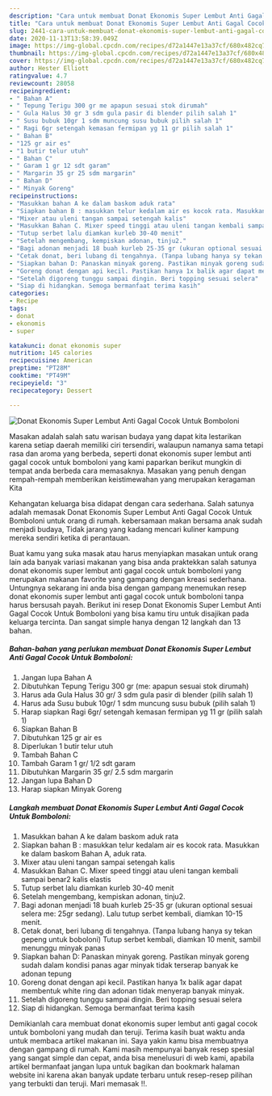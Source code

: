 ```yaml
---
description: "Cara untuk membuat Donat Ekonomis Super Lembut Anti Gagal Cocok Untuk Bomboloni terupdate"
title: "Cara untuk membuat Donat Ekonomis Super Lembut Anti Gagal Cocok Untuk Bomboloni terupdate"
slug: 2441-cara-untuk-membuat-donat-ekonomis-super-lembut-anti-gagal-cocok-untuk-bomboloni-terupdate
date: 2020-11-13T13:58:39.049Z
image: https://img-global.cpcdn.com/recipes/d72a1447e13a37cf/680x482cq70/donat-ekonomis-super-lembut-anti-gagal-cocok-untuk-bomboloni-foto-resep-utama.jpg
thumbnail: https://img-global.cpcdn.com/recipes/d72a1447e13a37cf/680x482cq70/donat-ekonomis-super-lembut-anti-gagal-cocok-untuk-bomboloni-foto-resep-utama.jpg
cover: https://img-global.cpcdn.com/recipes/d72a1447e13a37cf/680x482cq70/donat-ekonomis-super-lembut-anti-gagal-cocok-untuk-bomboloni-foto-resep-utama.jpg
author: Hester Elliott
ratingvalue: 4.7
reviewcount: 28058
recipeingredient:
- " Bahan A"
- " Tepung Terigu 300 gr me apapun sesuai stok dirumah"
- " Gula Halus 30 gr 3 sdm gula pasir di blender pilih salah 1"
- " Susu bubuk 10gr 1 sdm muncung susu bubuk pilih salah 1"
- " Ragi 6gr setengah kemasan fermipan yg 11 gr pilih salah 1"
- " Bahan B"
- "125 gr air es"
- "1 butir telur utuh"
- " Bahan C"
- " Garam 1 gr 12 sdt garam"
- " Margarin 35 gr 25 sdm margarin"
- " Bahan D"
- " Minyak Goreng"
recipeinstructions:
- "Masukkan bahan A ke dalam baskom aduk rata"
- "Siapkan bahan B : masukkan telur kedalam air es kocok rata. Masukkan ke dalam baskom Bahan A, aduk rata."
- "Mixer atau uleni tangan sampai setengah kalis"
- "Masukkan Bahan C. Mixer speed tinggi atau uleni tangan kembali sampai benar2 kalis elastis"
- "Tutup serbet lalu diamkan kurleb 30-40 menit"
- "Setelah mengembang, kempiskan adonan, tinju2."
- "Bagi adonan menjadi 18 buah kurleb 25-35 gr (ukuran optional sesuai selera me: 25gr sedang). Lalu tutup serbet kembali, diamkan 10-15 menit."
- "Cetak donat, beri lubang di tengahnya. (Tanpa lubang hanya sy tekan gepeng untuk boboloni) Tutup serbet kembali, diamkan 10 menit, sambil menunggu minyak panas"
- "Siapkan bahan D: Panaskan minyak goreng. Pastikan minyak goreng sudah dalam kondisi panas agar minyak tidak terserap banyak ke adonan tepung"
- "Goreng donat dengan api kecil. Pastikan hanya 1x balik agar dapat membentuk white ring dan adonan tidak menyerap banyak minyak."
- "Setelah digoreng tunggu sampai dingin. Beri topping sesuai selera"
- "Siap di hidangkan. Semoga bermanfaat terima kasih"
categories:
- Recipe
tags:
- donat
- ekonomis
- super

katakunci: donat ekonomis super 
nutrition: 145 calories
recipecuisine: American
preptime: "PT28M"
cooktime: "PT49M"
recipeyield: "3"
recipecategory: Dessert

---
```



![Donat Ekonomis Super Lembut Anti Gagal Cocok Untuk Bomboloni](https://img-global.cpcdn.com/recipes/d72a1447e13a37cf/680x482cq70/donat-ekonomis-super-lembut-anti-gagal-cocok-untuk-bomboloni-foto-resep-utama.jpg)

Masakan adalah salah satu warisan budaya yang dapat kita lestarikan karena setiap daerah memiliki ciri tersendiri, walaupun namanya sama tetapi rasa dan aroma yang berbeda, seperti donat ekonomis super lembut anti gagal cocok untuk bomboloni yang kami paparkan berikut mungkin di tempat anda berbeda cara memasaknya. Masakan yang penuh dengan rempah-rempah memberikan keistimewahan yang merupakan keragaman Kita



Kehangatan keluarga bisa didapat dengan cara sederhana. Salah satunya adalah memasak Donat Ekonomis Super Lembut Anti Gagal Cocok Untuk Bomboloni untuk orang di rumah. kebersamaan makan bersama anak sudah menjadi budaya, Tidak jarang yang kadang mencari kuliner kampung mereka sendiri ketika di perantauan.

Buat kamu yang suka masak atau harus menyiapkan masakan untuk orang lain ada banyak variasi makanan yang bisa anda praktekkan salah satunya donat ekonomis super lembut anti gagal cocok untuk bomboloni yang merupakan makanan favorite yang gampang dengan kreasi sederhana. Untungnya sekarang ini anda bisa dengan gampang menemukan resep donat ekonomis super lembut anti gagal cocok untuk bomboloni tanpa harus bersusah payah.
Berikut ini resep Donat Ekonomis Super Lembut Anti Gagal Cocok Untuk Bomboloni yang bisa kamu tiru untuk disajikan pada keluarga tercinta. Dan sangat simple hanya dengan 12 langkah dan 13 bahan.


<!--inarticleads1-->

##### Bahan-bahan yang perlukan membuat Donat Ekonomis Super Lembut Anti Gagal Cocok Untuk Bomboloni:

1. Jangan lupa  Bahan A
1. Dibutuhkan  Tepung Terigu 300 gr (me: apapun sesuai stok dirumah)
1. Harus ada  Gula Halus 30 gr/ 3 sdm gula pasir di blender (pilih salah 1)
1. Harus ada  Susu bubuk 10gr/ 1 sdm muncung susu bubuk (pilih salah 1)
1. Harap siapkan  Ragi 6gr/ setengah kemasan fermipan yg 11 gr (pilih salah 1)
1. Siapkan  Bahan B
1. Dibutuhkan 125 gr air es
1. Diperlukan 1 butir telur utuh
1. Tambah  Bahan C
1. Tambah  Garam 1 gr/ 1/2 sdt garam
1. Dibutuhkan  Margarin 35 gr/ 2.5 sdm margarin
1. Jangan lupa  Bahan D
1. Harap siapkan  Minyak Goreng




<!--inarticleads2-->

##### Langkah membuat  Donat Ekonomis Super Lembut Anti Gagal Cocok Untuk Bomboloni:

1. Masukkan bahan A ke dalam baskom aduk rata
1. Siapkan bahan B : masukkan telur kedalam air es kocok rata. Masukkan ke dalam baskom Bahan A, aduk rata.
1. Mixer atau uleni tangan sampai setengah kalis
1. Masukkan Bahan C. Mixer speed tinggi atau uleni tangan kembali sampai benar2 kalis elastis
1. Tutup serbet lalu diamkan kurleb 30-40 menit
1. Setelah mengembang, kempiskan adonan, tinju2.
1. Bagi adonan menjadi 18 buah kurleb 25-35 gr (ukuran optional sesuai selera me: 25gr sedang). Lalu tutup serbet kembali, diamkan 10-15 menit.
1. Cetak donat, beri lubang di tengahnya. (Tanpa lubang hanya sy tekan gepeng untuk boboloni) Tutup serbet kembali, diamkan 10 menit, sambil menunggu minyak panas
1. Siapkan bahan D: Panaskan minyak goreng. Pastikan minyak goreng sudah dalam kondisi panas agar minyak tidak terserap banyak ke adonan tepung
1. Goreng donat dengan api kecil. Pastikan hanya 1x balik agar dapat membentuk white ring dan adonan tidak menyerap banyak minyak.
1. Setelah digoreng tunggu sampai dingin. Beri topping sesuai selera
1. Siap di hidangkan. Semoga bermanfaat terima kasih




Demikianlah cara membuat donat ekonomis super lembut anti gagal cocok untuk bomboloni yang mudah dan teruji. Terima kasih buat waktu anda untuk membaca artikel makanan ini. Saya yakin kamu bisa membuatnya dengan gampang di rumah. Kami masih mempunyai banyak resep spesial yang sangat simple dan cepat, anda bisa menelusuri di web kami, apabila artikel bermanfaat jangan lupa untuk bagikan dan bookmark halaman website ini karena akan banyak update terbaru untuk resep-resep pilihan yang terbukti dan teruji. Mari memasak !!. 

